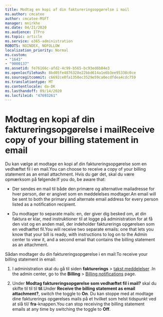 ```yaml
---
title: Modtag en kopi af din faktureringsopgørelse i mail
ms.author: cmcatee
author: cmcatee-MSFT
manager: mnirkhe
ms.date: 04/21/2020
ms.audience: ITPro
ms.topic: article
ms.service: o365-administration
ROBOTS: NOINDEX, NOFOLLOW
localization_priority: Normal
ms.custom:
- "1643"
- "9000137"
ms.assetid: fe76166c-afd2-4c99-b565-bc93ed6b84e3
ms.openlocfilehash: 8bd05fe4876328e22bbd614a1e6b3ee95338c0ce
ms.sourcegitcommit: c6692ce0fa1358ec3529e59ca0ecdfdea4cdc759
ms.translationtype: MT
ms.contentlocale: da-DK
ms.lasthandoff: 09/14/2020
ms.locfileid: "47693261"
---
```

# <a name="receive-copy-of-your-billing-statement-in-email"></a><span data-ttu-id="1dcb6-102">Modtag en kopi af din faktureringsopgørelse i mail</span><span class="sxs-lookup"><span data-stu-id="1dcb6-102">Receive copy of your billing statement in email</span></span>

<span data-ttu-id="1dcb6-103">Du kan vælge at modtage en kopi af din faktureringsopgørelse som en vedhæftet fil i en mail.</span><span class="sxs-lookup"><span data-stu-id="1dcb6-103">You can choose to receive a copy of your billing statement as an email attachment.</span></span> <span data-ttu-id="1dcb6-104">Hvis du gør det, skal du være opmærksom på følgende:</span><span class="sxs-lookup"><span data-stu-id="1dcb6-104">If you do, be aware that:</span></span>
  
- <span data-ttu-id="1dcb6-105">Der sendes en mail til både den primære og alternative mailadresse for hver person, der er angivet som en meddelelses modtager.</span><span class="sxs-lookup"><span data-stu-id="1dcb6-105">An email will be sent to both the primary and alternate email address for every person listed as a notification recipient.</span></span>

- <span data-ttu-id="1dcb6-106">Du modtager to separate mails: en, der giver dig besked om, at din faktura er klar, med instruktioner til at logge på administration for at få den vist og en anden mail, der indeholder fakturerings opgørelsen som en vedhæftet fil.</span><span class="sxs-lookup"><span data-stu-id="1dcb6-106">You will receive two separate emails: one that lets you know that your bill is ready, with instructions to log on to the Admin center to view it, and a second email that contains the billing statement as an attachment.</span></span>

<span data-ttu-id="1dcb6-107">Sådan modtager du din faktureringsopgørelse i en mail:</span><span class="sxs-lookup"><span data-stu-id="1dcb6-107">To receive your billing statement in email:</span></span>
  
1. <span data-ttu-id="1dcb6-108">I administration skal du gå til siden **fakturerings** \> [takst meddelelser](https://go.microsoft.com/fwlink/p/?linkid=853212) .</span><span class="sxs-lookup"><span data-stu-id="1dcb6-108">In the admin center, go to the **Billing** \> [Billing notifications](https://go.microsoft.com/fwlink/p/?linkid=853212) page.</span></span>

2. <span data-ttu-id="1dcb6-109">Under **Modtag faktureringsopgørelse som vedhæftet fil i mail?** skal du skifte til til til **til**.</span><span class="sxs-lookup"><span data-stu-id="1dcb6-109">Under **Receive the billing statement as email attachment?**, switch the toggle to **On**.</span></span> <span data-ttu-id="1dcb6-110">Du kan stoppe med at modtage dine fakturerings opgørelses mails på et hvilket som helst tidspunkt ved at slå til/ **fra**-knappen.</span><span class="sxs-lookup"><span data-stu-id="1dcb6-110">You can stop receiving the billing statement emails at any time by switching the toggle to **Off**.</span></span>